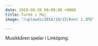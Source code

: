 ```yaml
---
date: 2018-08-20 00:00:00 +0000
title: Turné i Maj
image: "/uploads/2018/10/15/Kent J.JPG"

---
```

 Musikkåren spelar i Linköping.